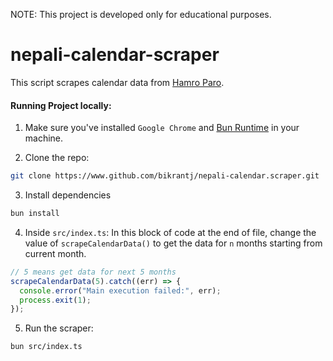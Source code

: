 NOTE: This project is developed only for educational purposes.

# nepali-calendar-scraper
This script scrapes calendar data from [Hamro Paro](https://www.hamropatro.com).

#### Running Project locally:

1. Make sure you've installed `Google Chrome` and  [Bun Runtime](https://bun.sh) in your machine.

2. Clone the repo:
```bash
git clone https://www.github.com/bikrantj/nepali-calendar.scraper.git
```

3. Install dependencies
```bash
bun install
```

4. Inside `src/index.ts`:
In this block of code at the end of file, change the value of `scrapeCalendarData()` to get the data for `n` months starting from current month.

```ts
// 5 means get data for next 5 months
scrapeCalendarData(5).catch((err) => {
  console.error("Main execution failed:", err);
  process.exit(1);
});
```

5. Run the scraper:
```bash
bun src/index.ts
```
